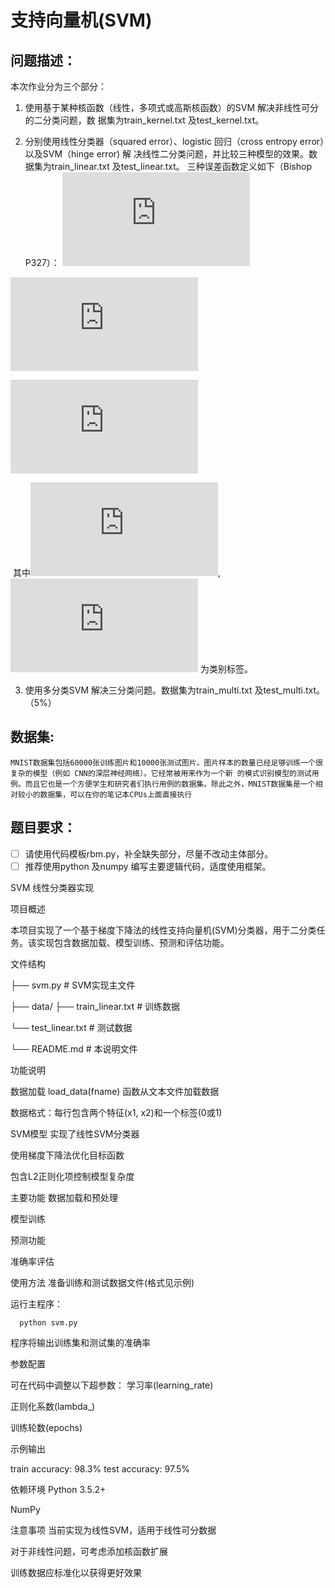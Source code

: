 

# 支持向量机(SVM)



## 问题描述：

本次作业分为三个部分：

1. 使用基于某种核函数（线性，多项式或高斯核函数）的SVM 解决非线性可分的二分类问题，数
  据集为train_kernel.txt 及test_kernel.txt。

2. 分别使用线性分类器（squared error）、logistic 回归（cross entropy error）以及SVM（hinge error) 解
  决线性二分类问题，并比较三种模型的效果。数据集为train_linear.txt 及test_linear.txt。
  三种误差函数定义如下（Bishop P327）：
![image](http://latex.codecogs.com/gif.latex?E_%7Blinear%7D%3D%5Csum_%7Bn%3D1%7D%5E%7BN%7D%28y_%7Bn%7D%20-t_%7Bn%7D%29%5E%7B2%7D&plus;%5Clambda%20%5Cleft%20%5C%7C%20%5Cmathbf%7Bw%7D%20%5Cright%20%5C%7C%5E%7B2%7D)  

![image](http://latex.codecogs.com/gif.latex?E_%7Blogistic%7D%3D%5Csum_%7Bn%3D1%7D%5E%7BN%7Dlog%281&plus;exp%28-y_%7Bn%7Dt_%7Bn%7D%29%29%20&plus;%20%5Clambda%5Cleft%20%5C%7C%20%5Cmathbf%7Bw%7D%20%5Cright%20%5C%7C%5E%7B2%7D) 

![image](http://latex.codecogs.com/gif.latex?E_%7BSVM%7D%3D%5Csum_%7Bn%3D1%7D%5E%7BN%7D%5B1-y_%7Bn%7Dt_%7Bn%7D%5D&plus;%5Clambda%20%5Cleft%20%5C%7C%20%5Cmathbf%7Bw%7D%20%5Cright%20%5C%7C%5E%7B2%7D)


  ​
  其中![image](http://latex.codecogs.com/gif.latex?y_%7Bn%7D%3D%5Cmathbf%7Bw%7D%5E%7BT%7Dx_%7Bn%7D&plus;b),![image](http://latex.codecogs.com/gif.latex?t_%7Bn%7D) 为类别标签。

3. 使用多分类SVM 解决三分类问题。数据集为train_multi.txt 及test_multi.txt。（5%）





## 数据集: 

 	MNIST数据集包括60000张训练图片和10000张测试图片。图片样本的数量已经足够训练一个很复杂的模型（例如 CNN的深层神经网络）。它经常被用来作为一个新 的模式识别模型的测试用例。而且它也是一个方便学生和研究者们执行用例的数据集。除此之外，MNIST数据集是一个相对较小的数据集，可以在你的笔记本CPUs上面直接执行





## 题目要求： 

- [ ] 请使用代码模板rbm.py，补全缺失部分，尽量不改动主体部分。
- [ ] 推荐使用python 及numpy 编写主要逻辑代码，适度使用框架。

SVM 线性分类器实现

项目概述

本项目实现了一个基于梯度下降法的线性支持向量机(SVM)分类器，用于二分类任务。该实现包含数据加载、模型训练、预测和评估功能。

文件结构

├── svm.py                # SVM实现主文件

├── data/
├── train_linear.txt  # 训练数据

└── test_linear.txt   # 测试数据

└── README.md             # 本说明文件

功能说明

数据加载
load_data(fname) 函数从文本文件加载数据

数据格式：每行包含两个特征(x1, x2)和一个标签(0或1)

SVM模型
实现了线性SVM分类器

使用梯度下降法优化目标函数

包含L2正则化项控制模型复杂度

主要功能
数据加载和预处理

模型训练

预测功能

准确率评估

使用方法
准备训练和测试数据文件(格式见示例)

运行主程序：

      python svm.py
   
程序将输出训练集和测试集的准确率

参数配置

可在代码中调整以下超参数：
学习率(learning_rate)

正则化系数(lambda_)

训练轮数(epochs)

示例输出

train accuracy: 98.3%
test accuracy: 97.5%

依赖环境
Python 3.5.2+

NumPy

注意事项
当前实现为线性SVM，适用于线性可分数据

对于非线性问题，可考虑添加核函数扩展

训练数据应标准化以获得更好效果